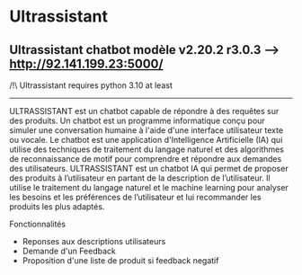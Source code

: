 # Ultrassistant
 Ultrassistant chatbot modèle v2.20.2 r3.0.3 --> http://92.141.199.23:5000/
---------------------------------------------------------------------------------
/!\ Ultrassistant requires python 3.10 at least


------------------------------------------------------------------

ULTRASSISTANT est un chatbot capable de répondre à des requêtes sur des produits. Un chatbot est un programme informatique conçu pour simuler une conversation humaine à l'aide d'une interface utilisateur texte ou vocale. Le chatbot est une application d'Intelligence Artificielle (IA) qui utilise des techniques de traitement du langage naturel et des algorithmes de reconnaissance de motif pour comprendre et répondre aux demandes des utilisateurs. ULTRASSISTANT est un chatbot IA qui permet de proposer des produits à l’utilisateur en partant de la description de l’utilisateur. Il utilise le traitement du langage naturel et le machine learning pour analyser les besoins et les préférences de l’utilisateur et lui recommander les produits les plus adaptés.

Fonctionnalités

- Reponses aux descriptions utilisateurs
- Demande d'un Feedback 
- Proposition d'une liste de produit si feedback negatif
